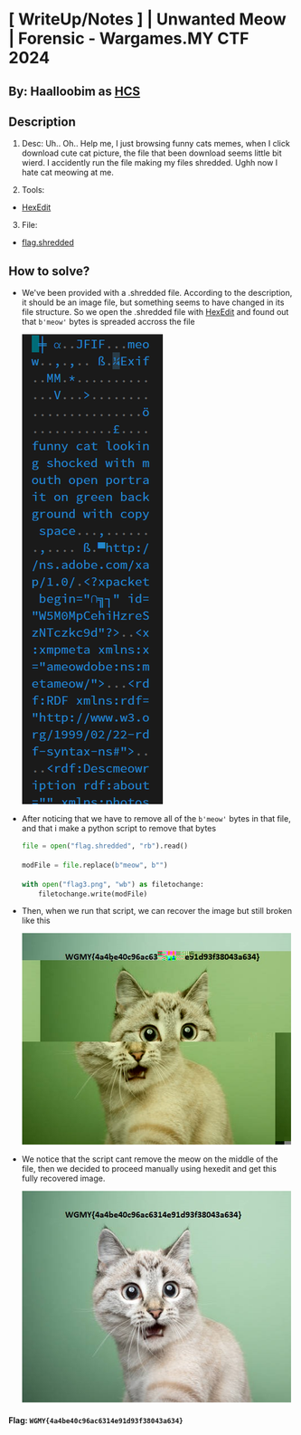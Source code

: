 # [ WriteUp/Notes ] | Unwanted Meow | Forensic - Wargames.MY CTF 2024

## By: Haalloobim as [HCS](https://ctftime.org/team/70159)

## Description 
1. Desc: 
Uh.. Oh.. Help me, I just browsing funny cats memes, when I click download cute cat picture, the file that been download seems little bit wierd. I accidently run the file making my files shredded. Ughh now I hate cat meowing at me.

2. Tools:
- [HexEdit](https://hexed.it/)

3. File: 
- [flag.shredded](./src/flag.shredded)

## How to solve? 

- We've been provided with a .shredded file. According to the description, it should be an image file, but something seems to have changed in its file structure. So we open the .shredded file with [HexEdit](https://hexed.it/) and found out that `b'meow'` bytes is spreaded accross the file 

    ![](./src/meow.png)

- After noticing that we have to remove all of the `b'meow'` bytes in that file, and that i make a python script to remove that bytes 


    ```python
    file = open("flag.shredded", "rb").read()

    modFile = file.replace(b"meow", b"")

    with open("flag3.png", "wb") as filetochange:
        filetochange.write(modFile)
    ```
- Then, when we run that script, we can recover the image but still broken like this

    ![](./src/flag1.png)

- We notice that the script cant remove the meow on the middle of the file, then we decided to proceed manually using hexedit and get this fully recovered image. 

    ![](./src/flag.png)

#### Flag: `WGMY{4a4be40c96ac6314e91d93f38043a634}`
